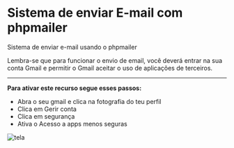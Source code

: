 # Sistema de enviar E-mail com phpmailer
 Sistema de enviar e-mail usando o phpmailer
 
 Lembra-se que para funcionar o envio de email, você deverá entrar na sua conta Gmail e permitir o Gmail aceitar o uso de aplicações de terceiros. 
 
 *** 
 **Para ativar este recurso segue esses passos:**
 * Abra o seu gmail e clica na fotografia do teu perfil  
 * Clica em Gerir conta 
 * Clica em segurança 
 * Ativa o Acesso a apps menos seguras 

![tela](Sistema-de-Enviar-E-mail-com--phpmailer/tela.png)
